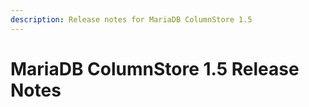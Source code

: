 ```yaml
---
description: Release notes for MariaDB ColumnStore 1.5
---
```


# MariaDB ColumnStore 1.5 Release Notes

